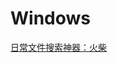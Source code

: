 # Windows

[日常文件搜索神器：火柴](Windows%202db13a12e27844c38175386614e4818a/%E6%97%A5%E5%B8%B8%E6%96%87%E4%BB%B6%E6%90%9C%E7%B4%A2%E7%A5%9E%E5%99%A8%EF%BC%9A%E7%81%AB%E6%9F%B4%20938f8ea961a341739e1f85f5f90117b7.md)